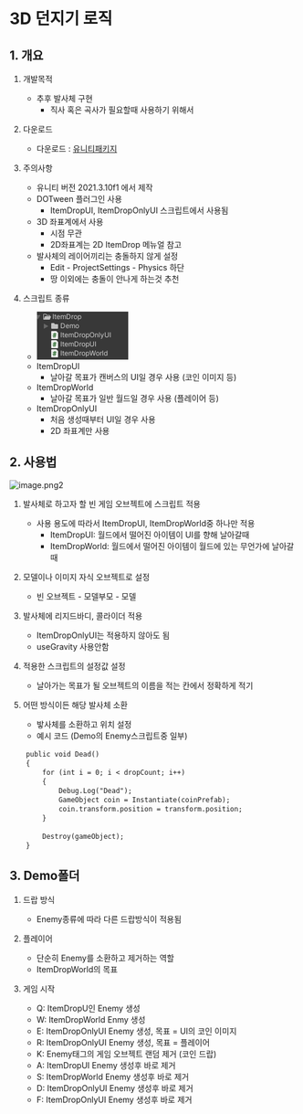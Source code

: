 # 3D 던지기 로직
## 1. 개요
1) 개발목적  
   - 추후 발사체 구현
      - 직사 혹은 곡사가 필요할때 사용하기 위해서
       
2) 다운로드
   - 다운로드 : [유니티패키지](https://github.com/SesisoftTFT/Schedule/tree/main/Unitypacakge/[3D]ItemDropKit.unitypackage)  
  
3) 주의사항
   - 유니티 버전 2021.3.10f1 에서 제작 
   - DOTween 플러그인 사용
     - ItemDropUI, ItemDropOnlyUI 스크립트에서 사용됨
   - 3D 좌표계에서 사용
     - 시점 무관
     - 2D좌표계는 2D ItemDrop 메뉴얼 참고
   - 발사체의 레이어끼리는 충돌하지 않게 설정
     - Edit - ProjectSettings - Physics 하단
     - 땅 이외에는 충돌이 안나게 하는것 추천

4) 스크립트 종류
   - ![image.png1](image/DropCoin/3D/scripts.png)
   - ItemDropUI
     - 날아갈 목표가 캔버스의 UI일 경우 사용 (코인 이미지 등)
   - ItemDropWorld
     - 날아갈 목표가 일반 월드일 경우 사용 (플레이어 등)
   - ItemDropOnlyUI
     - 처음 생성때부터 UI일 경우 사용
     - 2D 좌표계만 사용

## 2. 사용법
![image.png2](image/DropCoin/3D/prefab.png)

1) 발사체로 하고자 할 빈 게임 오브젝트에 스크립트 적용
   - 사용 용도에 따라서 ItemDropUI, ItemDropWorld중 하나만 적용
     - ItemDropUI: 월드에서 떨어진 아이템이 UI를 향해 날아갈때
     - ItemDropWorld: 월드에서 떨어진 아이템이 월드에 있는 무언가에 날아갈때
  
2) 모델이나 이미지 자식 오브젝트로 설정
   - 빈 오브젝트 - 모델부모 - 모델

3) 발사체에 리지드바디, 콜라이더 적용
   - ItemDropOnlyUI는 적용하지 않아도 됨
   - useGravity 사용안함 
    
4) 적용한 스크립트의 설정값 설정
   - 날아가는 목표가 될 오브젝트의 이름을 적는 칸에서 정확하게 적기

5) 어떤 방식이든 해당 발사체 소환
   - 밯사체를 소환하고 위치 설정
   - 예시 코드 (Demo의 Enemy스크립트중 일부)
```
    public void Dead()
    {
        for (int i = 0; i < dropCount; i++)
        {
            Debug.Log("Dead");
            GameObject coin = Instantiate(coinPrefab);
            coin.transform.position = transform.position;
        }

        Destroy(gameObject);
    }
```

## 3. Demo폴더
1) 드랍 방식
   - Enemy종류에 따라 다른 드랍방식이 적용됨
  
2) 플레이어
   - 단순히 Enemy를 소환하고 제거하는 역할
   - ItemDropWorld의 목표
  
3) 게임 시작
   - Q: ItemDropU인 Enemy 생성
   - W: ItemDropWorld Enmy 생성
   - E: ItemDropOnlyUI Enemy 생성, 목표 = UI의 코인 이미지
   - R: ItemDropOnlyUI Enemy 생성, 목표 = 플레이어
   - K: Enemy태그의 게임 오브젝트 랜덤 제거 (코인 드랍)
   - A: ItemDropUI Enemy 생성후 바로 제거 
   - S: ItemDropWorld Enemy 생성후 바로 제거 
   - D: ItemDropOnlyUI Enemy 생성후 바로 제거 
   - F: ItemDropOnlyUI Enemy 생성후 바로 제거 